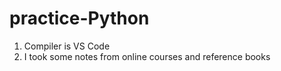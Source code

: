 # practice-Python
1. Compiler is VS Code
2. I took some notes from online courses and reference books
